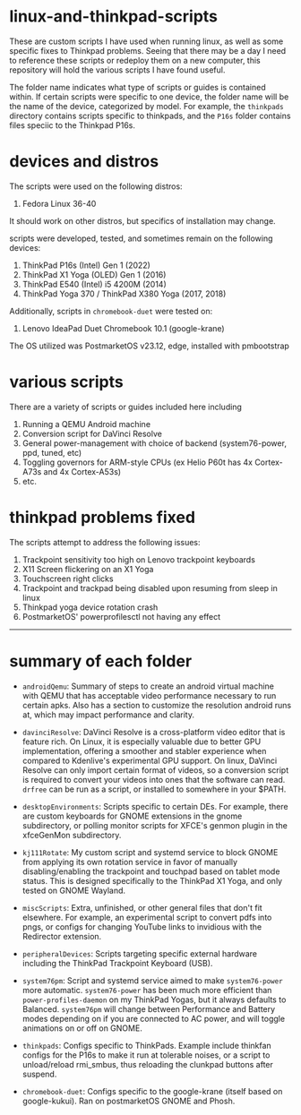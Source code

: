 # linux-and-thinkpad-scripts
These are custom scripts I have used when running linux, as well as some specific fixes to Thinkpad problems. Seeing that there may be a day I need to reference these scripts or redeploy them on a new computer, this repository will hold the various scripts I have found useful.

The folder name indicates what type of scripts or guides is contained within. If certain scripts were specific to one device, the folder name will be the name of the device, categorized by model. For example, the ```thinkpads``` directory contains scripts specific to thinkpads, and the ```P16s``` folder contains files speciic to the Thinkpad P16s.

# devices and distros

The scripts were used on the following distros:
1) Fedora Linux 36-40

It should work on other distros, but specifics of installation may change.

scripts were developed, tested, and sometimes remain on the following devices:
1) ThinkPad P16s (Intel) Gen 1 (2022)
2) ThinkPad X1 Yoga (OLED) Gen 1 (2016)
3) ThinkPad E540 (Intel) i5 4200M (2014)
4) ThinkPad Yoga 370 / ThinkPad X380 Yoga (2017, 2018)

Additionally, scripts in ```chromebook-duet``` were tested on:
1) Lenovo IdeaPad Duet Chromebook 10.1 (google-krane)

The OS utilized was PostmarketOS v23.12, edge, installed with pmbootstrap

# various scripts

There are a variety of scripts or guides included here including
1) Running a QEMU Android machine
2) Conversion script for DaVinci Resolve
3) General power-management with choice of backend (system76-power, ppd, tuned, etc)
4) Toggling governors for ARM-style CPUs (ex Helio P60t has 4x Cortex-A73s and 4x Cortex-A53s)
5) etc.

# thinkpad problems fixed

The scripts attempt to address the following issues:

1) Trackpoint sensitivity too high on Lenovo trackpoint keyboards
2) X11 Screen flickering on an X1 Yoga
3) Touchscreen right clicks
4) Trackpoint and trackpad being disabled upon resuming from sleep in linux
5) Thinkpad yoga device rotation crash
6) PostmarketOS' powerprofilesctl not having any effect

---

# summary of each folder

- ```androidQemu```: Summary of steps to create an android virtual machine with QEMU that has acceptable video performance necessary to run certain apks. Also has a section to customize the resolution android runs at, which may impact performance and clarity.

- ```davinciResolve```: DaVinci Resolve is a cross-platform video editor that is feature rich. On Linux, it is especially valuable due to better GPU implementation, offering a smoother and stabler experience when compared to Kdenlive's experimental GPU support. On linux, DaVinci Resolve can only import certain format of videos, so a conversion script is required to convert your videos into ones that the software can read. ```drfree``` can be run as a script, or installed to somewhere in your $PATH.

- ```desktopEnvironments```: Scripts specific to certain DEs. For example, there are custom keyboards for GNOME extensions in the gnome subdirectory, or polling monitor scripts for XFCE's genmon plugin in the xfceGenMon subdirectory.

- ```kj111Rotate```: My custom script and systemd service to block GNOME from applying its own rotation service in favor of manually disabling/enabling the trackpoint and touchpad based on tablet mode status. This is designed specifically to the ThinkPad X1 Yoga, and only tested on GNOME Wayland.

- ```miscScripts```: Extra, unfinished, or other general files that don't fit elsewhere. For example, an experimental script to convert pdfs into pngs, or configs for changing YouTube links to invidious with the Redirector extension.

- ```peripheralDevices```: Scripts targeting specific external hardware including the ThinkPad Trackpoint Keyboard (USB).

- ```system76pm```: Script and systemd service aimed to make ```system76-power``` more automatic. ```system76-power``` has been much more efficient than ```power-profiles-daemon``` on my ThinkPad Yogas, but it always defaults to Balanced. ```system76pm``` will change between Performance and Battery modes depending on if you are connected to AC power, and will toggle animations on or off on GNOME.

- ```thinkpads```: Configs specific to ThinkPads. Example include thinkfan configs for the P16s to make it run at tolerable noises, or a script to unload/reload rmi_smbus, thus reloading the clunkpad buttons after suspend.

- ```chromebook-duet```: Configs specific to the google-krane (itself based on google-kukui). Ran on postmarketOS GNOME and Phosh.
